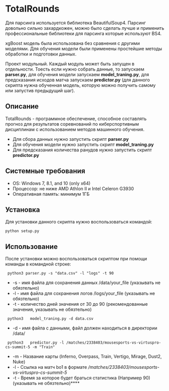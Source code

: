 # TotalRounds
Для парсинга используется библиотека BeautifulSoup4. Парсинг довольно сильно захардкожен, можно было сделать лучше и применить профессиональные библиотеки для парсинга которые используют BS4.

xgBoost модель была использована без сравнения с другими моделями. Для обучения модели были применены простейшие методы обработки и подготовки данных.

Проект модульный. Каждый модуль может быть запущен в отдельности. Тоесть если нужно собрать данные, то запускаем **parser.py**, для обучения модели запускаем **model_traning.py**, для предсказания исходов матча запускаем **predictor.py** (для данного скрипта нужна обученная модель, которую можно получить самому или запустив предыдущий шаг).

## Описание
TotalRounds - программное обеспечение, способное составлять прогноз для результатов соревнований по киберспортивным дисциплинам с использованием методов машинного обучения. </br>
 - Для сбора данных нужно запустить скрипт **parser.py**
 - Для обучения модели нужно запустить скрипт **model_traning.py**
 - Для предсказания количества ранудов нужно запустить скрипт **predictor.py**

## Системные требования
- OS: Windows 7, 8.1, and 10 (only x64)
- Процессор: не ниже AMD Athlon II и Intel Celeron G3930
- Оперативная память: минимум 1ГБ
## Установка
Для установки данного скрипта нужно воспользоваться командой:
```
python setup.py
```
## Использование
После установки можно воспользоваться скриптом при помощи команды в командной строке:
```
 python3 parser.py -s "data.csv" -l "logs" -t 90
```
 - -s  - имя файла для сохранения данных /data/your_file (указывать не обязтельно) <br />
 - -l  - имя файла для сохранения логов /logs/your_file (указывать не обязтельно) <br />
 - -t  - количество дней значения от 30 до 90 (рекомендованные значения, указывать не обязтельно) <br />

```
 python3   model_traning.py -d data.csv
```
 - -d - имя файла с данными, файл должен находиться в директории /data/ 
```
 python3   predictor.py -l /matches/2338403/mousesports-vs-virtuspro-cs-summit-5 -m "Train"
```
 - -m - Название карты (Inferno, Overpass, Train, Vertigo, Mirage, Dust2, Nuke) <br/>
 - -l - Ссылка на матч bo1 в формате _/matches/2338403/mousesports-vs-virtuspro-cs-summit-5_  <br/>
 - -t - Время за которое будет браться статистика (Например 90) (указывать не обязтельно)****  <br/>
